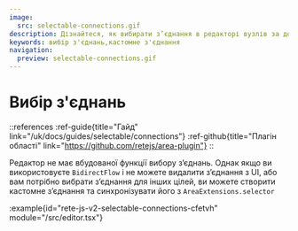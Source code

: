 ```yaml
---
image:
  src: selectable-connections.gif
description: Дізнайтеся, як вибирати з’єднання в редакторі вузлів за допомогою цього прикладу спеціального з’єднання та AreaExtensions.selector. Дотримуйтеся покрокових інструкцій, щоб створити функцію вибору з’єднання та розширити функціональність вашого редактора
keywords: вибір з'єднань,кастомне з'єднання
navigation:
  preview: selectable-connections.gif
---
```


# Вибір з'єднань

::references
:ref-guide{title="Гайд" link="/uk/docs/guides/selectable/connections"}
:ref-github{title="Плагін області" link="https://github.com/retejs/area-plugin"}
::

Редактор не має вбудованої функції вибору з’єднань. Однак якщо ви використовуєте `BidirectFlow` і не можете видалити з’єднання з UI, або вам потрібно вибрати з’єднання для інших цілей, ви можете створити кастомне з’єднання та синхронізувати його з `AreaExtensions.selector`

:example{id="rete-js-v2-selectable-connections-cfetvh" module="/src/editor.tsx"}

